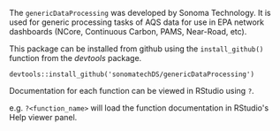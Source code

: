 
The `genericDataProcessing` was developed by Sonoma Technology. It is used for generic processing tasks of AQS data for use in
EPA network dashboards (NCore, Continuous Carbon, PAMS, Near-Road, etc).

This package can be installed from github using the `install_github()` function from the _devtools_ package.

```
devtools::install_github('sonomatechDS/genericDataProcessing')
```

Documentation for each function can be viewed in RStudio using `?`.

e.g. `?<function_name>` will load the function documentation in RStudio's Help viewer panel.